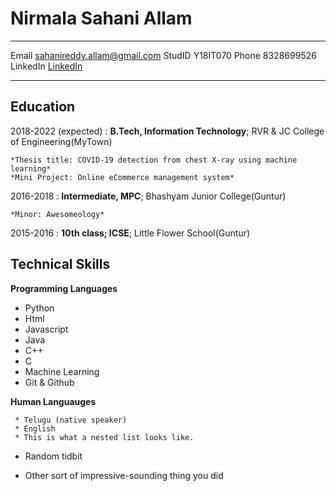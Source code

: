 Nirmala Sahani Allam
============

-------------------     -------------------------------------------------
Email                           sahanireddy.allam@gmail.com
StudID                          Y18IT070
Phone                           8328699526
LinkedIn                        [LinkedIn](https://in.linkedin.com/)
-------------------     -------------------------------------------------

Education
---------

2018-2022 (expected)
:   **B.Tech, Information Technology**; RVR & JC College of Engineering(MyTown)

    *Thesis title: COVID-19 detection from chest X-ray using machine learning*
    *Mini Project: Online eCommerce management system*
    

2016-2018
:   **Intermediate, MPC**; Bhashyam Junior College(Guntur)

    *Minor: Awesomeology*
2015-2016
:   **10th class; ICSE**; Little Flower School(Guntur)


Technical Skills
--------------------
**Programming Languages**
* Python
* Html
* Javascript
* Java 
* C++
* C
* Machine Learning
* Git & Github


**Human Languauges**

     * Telugu (native speaker)
     * English
     * This is what a nested list looks like.

* Random tidbit

* Other sort of impressive-sounding thing you did
